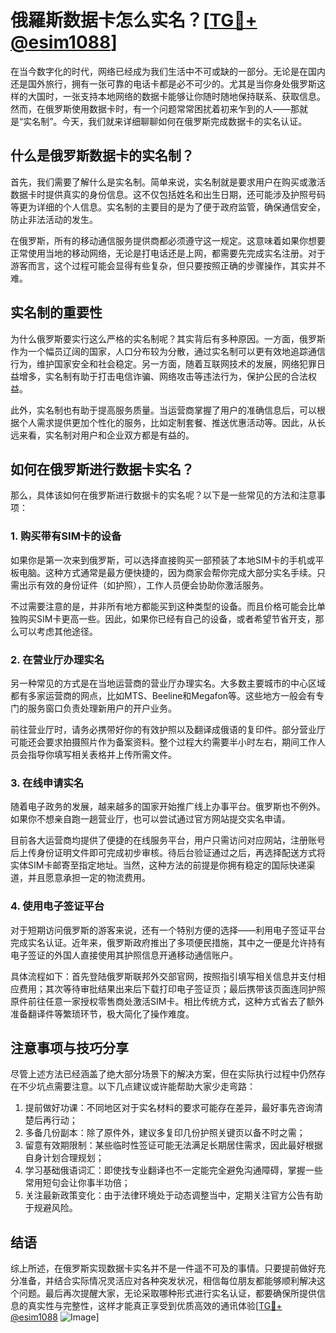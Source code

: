 # 俄羅斯数据卡怎么实名？[[TG💪+ @esim1088](https://t.me/s/esim1088)]

在当今数字化的时代，网络已经成为我们生活中不可或缺的一部分。无论是在国内还是国外旅行，拥有一张可靠的电话卡都是必不可少的。尤其是当你身处俄罗斯这样的大国时，一张支持本地网络的数据卡能够让你随时随地保持联系、获取信息。然而，在俄罗斯使用数据卡时，有一个问题常常困扰着初来乍到的人——那就是“实名制”。今天，我们就来详细聊聊如何在俄罗斯完成数据卡的实名认证。

## 什么是俄罗斯数据卡的实名制？

首先，我们需要了解什么是实名制。简单来说，实名制就是要求用户在购买或激活数据卡时提供真实的身份信息。这不仅包括姓名和出生日期，还可能涉及护照号码等更为详细的个人信息。实名制的主要目的是为了便于政府监管，确保通信安全，防止非法活动的发生。

在俄罗斯，所有的移动通信服务提供商都必须遵守这一规定。这意味着如果你想要正常使用当地的移动网络，无论是打电话还是上网，都需要先完成实名注册。对于游客而言，这个过程可能会显得有些复杂，但只要按照正确的步骤操作，其实并不难。

## 实名制的重要性

为什么俄罗斯要实行这么严格的实名制呢？其实背后有多种原因。一方面，俄罗斯作为一个幅员辽阔的国家，人口分布较为分散，通过实名制可以更有效地追踪通信行为，维护国家安全和社会稳定。另一方面，随着互联网技术的发展，网络犯罪日益增多，实名制有助于打击电信诈骗、网络攻击等违法行为，保护公民的合法权益。

此外，实名制也有助于提高服务质量。当运营商掌握了用户的准确信息后，可以根据个人需求提供更加个性化的服务，比如定制套餐、推送优惠活动等。因此，从长远来看，实名制对用户和企业双方都是有益的。

## 如何在俄罗斯进行数据卡实名？

那么，具体该如何在俄罗斯进行数据卡的实名呢？以下是一些常见的方法和注意事项：

### 1. 购买带有SIM卡的设备

如果你是第一次来到俄罗斯，可以选择直接购买一部预装了本地SIM卡的手机或平板电脑。这种方式通常是最方便快捷的，因为商家会帮你完成大部分实名手续。只需出示有效的身份证件（如护照），工作人员便会协助你激活服务。

不过需要注意的是，并非所有地方都能买到这种类型的设备。而且价格可能会比单独购买SIM卡更高一些。因此，如果你已经有自己的设备，或者希望节省开支，那么可以考虑其他途径。

### 2. 在营业厅办理实名

另一种常见的方式是在当地运营商的营业厅办理实名。大多数主要城市的中心区域都有多家运营商的网点，比如MTS、Beeline和Megafon等。这些地方一般会有专门的服务窗口负责处理新用户的开户业务。

前往营业厅时，请务必携带好你的有效护照以及翻译成俄语的复印件。部分营业厅可能还会要求拍摄照片作为备案资料。整个过程大约需要半小时左右，期间工作人员会指导你填写相关表格并上传所需文件。

### 3. 在线申请实名

随着电子政务的发展，越来越多的国家开始推广线上办事平台。俄罗斯也不例外。如果你不想亲自跑一趟营业厅，也可以尝试通过官方网站提交实名申请。

目前各大运营商均提供了便捷的在线服务平台，用户只需访问对应网站，注册账号后上传身份证明文件即可完成初步审核。待后台验证通过之后，再选择配送方式将实体SIM卡邮寄至指定地址。当然，这种方法的前提是你拥有稳定的国际快递渠道，并且愿意承担一定的物流费用。

### 4. 使用电子签证平台

对于短期访问俄罗斯的游客来说，还有一个特别方便的选择——利用电子签证平台完成实名认证。近年来，俄罗斯政府推出了多项便民措施，其中之一便是允许持有电子签证的外国人直接使用其护照信息开通移动通信账户。

具体流程如下：首先登陆俄罗斯联邦外交部官网，按照指引填写相关信息并支付相应费用；其次等待审批结果出来后下载打印电子签证页；最后携带该页面连同护照原件前往任意一家授权零售商处激活SIM卡。相比传统方式，这种方式省去了额外准备翻译件等繁琐环节，极大简化了操作难度。

## 注意事项与技巧分享

尽管上述方法已经涵盖了绝大部分场景下的解决方案，但在实际执行过程中仍然存在不少坑点需要注意。以下几点建议或许能帮助大家少走弯路：

1. 提前做好功课：不同地区对于实名材料的要求可能存在差异，最好事先咨询清楚后再行动；
2. 多备几份副本：除了原件外，建议多复印几份护照关键页以备不时之需；
3. 留意有效期限制：某些临时性签证可能无法满足长期居住需求，因此最好根据自身计划合理规划；
4. 学习基础俄语词汇：即使找专业翻译也不一定能完全避免沟通障碍，掌握一些常用短句会让你事半功倍；
5. 关注最新政策变化：由于法律环境处于动态调整当中，定期关注官方公告有助于规避风险。

## 结语

综上所述，在俄罗斯实现数据卡实名并不是一件遥不可及的事情。只要提前做好充分准备，并结合实际情况灵活应对各种突发状况，相信每位朋友都能够顺利解决这个问题。最后再次提醒大家，无论采取哪种形式进行实名认证，都要确保所提供信息的真实性与完整性，这样才能真正享受到优质高效的通讯体验[[TG💪+ @esim1088](https://t.me/s/esim1088) ![Image](https://i.postimg.cc/4NQfJmqS/Snipaste-2025-05-13-00-14-12.png)]